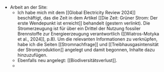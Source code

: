 - Arbeit an der Site:
	- Ich habe mich mit dem [[Global Electricity Review 2024]] beschäftigt, das die Zeit in dem Artikel [[Die Zeit: Grüner Strom: Der erste Wendepunkt ist erreicht]] behandelt (gestern verlinkt). Die Stromerzeugung ist für über ein Drittel der Nutzung fossiler Brennstoffe zur Energieerzeugung verantwortlich ([[Wiatros-Motyka et al., 2024]], p.8). Um die relevanten Informationen zu verknüpfen, habe ich die Seiten [[Stromnachfrage]] und [[Treibhausgasintensität der Stromproduktion]] angelegt und damit begonnen, Inhalte dazu hinzuzufügen.
	- Ebenfalls neu angelegt: [[Biodiversitätsverlust]].
	-